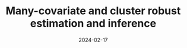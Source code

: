 ---
title: "Many-covariate and cluster robust estimation and inference"
collection: publications
category: conferences
permalink: /research/Anatolyev_Ng
excerpt: ''
date: 2024-02-17
#venue: ''
#paperurl: 'http://academicpages.github.io/files/paper3.pdf'
citation: 'Stanislav Anatolyev & Cheuk Fai Ng (2024). &quot;Many-covariate and cluster robust estimation and inference&quot;'
---